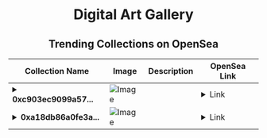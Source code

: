 <div align="center">

# Digital Art Gallery

## Trending Collections on OpenSea

| Collection Name                       | Image                                                                                     | Description                       | OpenSea Link                                                                                          |
|---------------------------------------|-------------------------------------------------------------------------------------------|-----------------------------------|--------------------------------------------------------------------------------------------------------|
| **<details><summary>0xc903ec9099a57...</summary>0xc903ec9099a575e3176e6beb23cfbe211d186f98</details>** | ![Image](https://i2.seadn.io/optimism/0x2b4af402b907327489273847f7ee3b7c9a3b1187/9ae436df9b76bc38bc7163286d56c5/509ae436df9b76bc38bc7163286d56c5.png?w=200&auto=format) |  | <details><summary>Link</summary>[0xc903ec9099a575e3176e6beb23cfbe211d186f98](https://opensea.io/collection/0xc903ec9099a575e3176e6beb23cfbe211d186f98)</details> |
| **<details><summary>0xa18db86a0fe3a...</summary>0xa18db86a0fe3a73fbe910599899c14daec9b29a5</details>** | ![Image](https://i2.seadn.io/optimism/0x2b4af402b907327489273847f7ee3b7c9a3b1187/9ae436df9b76bc38bc7163286d56c5/509ae436df9b76bc38bc7163286d56c5.png?w=200&auto=format) |  | <details><summary>Link</summary>[0xa18db86a0fe3a73fbe910599899c14daec9b29a5](https://opensea.io/collection/0xa18db86a0fe3a73fbe910599899c14daec9b29a5)</details> |

</div>